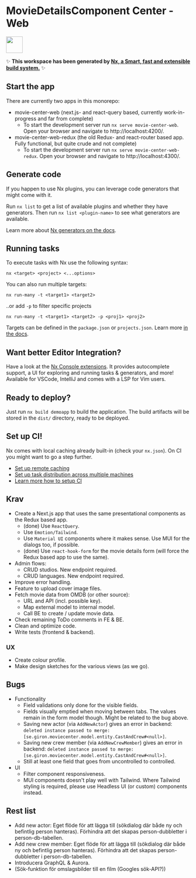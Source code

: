 # MovieDetailsComponent Center - Web

<a alt="Nx logo" href="https://nx.dev" target="_blank" rel="noreferrer"><img src="https://raw.githubusercontent.com/nrwl/nx/master/images/nx-logo.png" width="45"></a>

✨ **This workspace has been generated by [Nx, a Smart, fast and extensible build system.](https://nx.dev)** ✨

## Start the app

There are currently two apps in this monorepo:

- movie-center-web (next.js- and react-query based, currently work-in-progress and far from complete)
  - To start the development server run `nx serve movie-center-web`. Open your browser and navigate to http://localhost:4200/.
- movie-center-web-redux (the old Redux- and react-router based app. Fully functional, but quite crude and not complete)
  - To start the development server run `nx serve movie-center-web-redux`. Open your browser and navigate to http://localhost:4300/.

## Generate code

If you happen to use Nx plugins, you can leverage code generators that might come with it.

Run `nx list` to get a list of available plugins and whether they have generators. Then run `nx list <plugin-name>` to see what generators are available.

Learn more about [Nx generators on the docs](https://nx.dev/plugin-features/use-code-generators).

## Running tasks

To execute tasks with Nx use the following syntax:

```
nx <target> <project> <...options>
```

You can also run multiple targets:

```
nx run-many -t <target1> <target2>
```

..or add `-p` to filter specific projects

```
nx run-many -t <target1> <target2> -p <proj1> <proj2>
```

Targets can be defined in the `package.json` or `projects.json`. Learn more [in the docs](https://nx.dev/core-features/run-tasks).

## Want better Editor Integration?

Have a look at the [Nx Console extensions](https://nx.dev/nx-console). It provides autocomplete support, a UI for exploring and running tasks & generators, and more! Available for VSCode, IntelliJ and comes with a LSP for Vim users.

## Ready to deploy?

Just run `nx build demoapp` to build the application. The build artifacts will be stored in the `dist/` directory, ready to be deployed.

## Set up CI!

Nx comes with local caching already built-in (check your `nx.json`). On CI you might want to go a step further.

- [Set up remote caching](https://nx.dev/core-features/share-your-cache)
- [Set up task distribution across multiple machines](https://nx.dev/nx-cloud/features/distribute-task-execution)
- [Learn more how to setup CI](https://nx.dev/recipes/ci)

## Krav

- Create a Next.js app that uses the same presentational components as the Redux based app.
  - (done) Use `ReactQuery`.
  - Use `Emotion/Tailwind`.
  - Use `Material UI` components where it makes sense. Use MUI for the dialogs too, if possible.
  - (done) Use `react-hook-form` for the movie details form (will force the Redux based app to use the same).
- Admin flows:
  - CRUD studios. New endpoint required.
  - CRUD languages. New endpoint required.
- Improve error handling.
- Feature to upload cover image files.
- Fetch movie data from OMDB (or other source):
  - URL and API (incl. possible key).
  - Map external model to internal model.
  - Call BE to create / update movie data.
- Check remaining ToDo comments in FE & BE.
- Clean and optimize code.
- Write tests (frontend & backend).

### UX

- Create colour profile.
- Make design sketches for the various views (as we go).

## Bugs

- Functionality
  - Field validations only done for the visible fields.
  - Fields visually emptied when moving between tabs. The values remain in the form model though. Might be related to the bug above.
  - Saving new actor (via `AddNewActor`) gives an error in backend: `deleted instance passed to merge: [se.giron.moviecenter.model.entity.CastAndCrew#<null>]`.
  - Saving new crew member (via `AddNewCrewMember`) gives an error in backend: `deleted instance passed to merge: [se.giron.moviecenter.model.entity.CastAndCrew#<null>]`.
  - Still at least one field that goes from uncontrolled to controlled.
- UI
  - Filter component responsiveness.
  - MUI components doesn't play well with Tailwind. Where Tailwind styling is required, please use Headless UI (or custom) components instead.

## Rest list

- Add new actor: Eget flöde för att lägga till (sökdialog där både ny och befintlig person hanteras). Förhindra att det skapas person-dubbletter i person-db-tabellen.
- Add new crew member: Eget flöde för att lägga till (sökdialog där både ny och befintlig person hanteras). Förhindra att det skapas person-dubbletter i person-db-tabellen.
- Introducera GraphQL & Aurora.
- (Sök-funktion för omslagsbilder till en film (Googles sök-API?))
